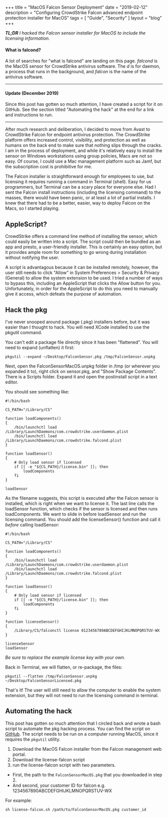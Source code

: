+++
title = "MacOS Falcon Sensor Deployment"
date = "2019-02-12"
description = "Configuring CrowdStrike Falcon advanced endpoint protection installer for MacOS"
tags = [ "Guide", "Security" ]
layout = "blog"
+++

***TL;DR*** *I hacked the Falcon sensor installer for MacOS to include the licensing information.*


#### What is falcond?

A lot of searches for "what is falcond" are landing on this page. *falcond* is the MacOS sensor for CrowdStrike antivirus software. The *d* is for daemon, a process that runs in the background, and *falcon* is the name of the antivirus software.

---

#### Update (December 2019)

Since this post has gotten so much attention, I have created a script for it on GitHub. See the section titled "Automating the hack" at the end for a link and instructions to run.

---

After much research and deliberation, I decided to move from Avast to CrowdStrike Falcon for endpoint antivirus protection. The CrowdStrike platform offers increased control, visibility, and protection as well as humans on the back end to make sure that nothing slips through the cracks. I am in the process of deployment, and while it's relatively easy to install the sensor on Windows workstations using group policies, Macs are not so easy. Of course, I could use a Mac management platform such as Jamf, but the subscription cost is prohibitive for me.

The Falcon installer is straightforward enough for employees to use, but licensing it requires running a command in Terminal (shell). Easy for us programmers, but Terminal can be a scary place for everyone else. Had I sent the Falcon install instructions (including the licensing command) to the masses, there would have been panic, or at least a lot of partial installs. I knew that there had to be a better, easier, way to deploy Falcon on the Macs, so I started playing.

## AppleScript?

CrowdStrike offers a command line method of installing the sensor, which could easily be written into a script. The script could then be bundled as an app and presto, a user-friendly installer. This is certainly an easy option, but it provides ample room for something to go wrong during installation without notifying the user.

A script is advantagous because it can be installed remotely, however, the user still needs to click "Allow" in System Preferences > Security & Privacy (General) to allow the system extension to be used. I tried a number of ways to bypass this, including an AppleScript that clicks the Allow button for you. Unfortunately, in order for the AppleScript to do this you need to manually give it access, which defeats the purpose of automation.

## Hack the pkg

I've never snooped around package (.pkg) installers before, but it was easier than I thought to hack. You will need XCode installed to use the pkgutil command.

You can't edit a package file directly since it has been "flattened". You will need to expand (unflatten) it first: 

```
pkgutil --expand ~/Desktop/FalconSensor.pkg /tmp/FalconSensor.unpkg
```

Next, open the FalconSensorMacOS.unpkg folder in /tmp (or wherever you expanded it to), right click on sensor.pkg, and "Show Package Contents". There is a Scripts folder. Expand it and open the postinstall script in a text editor.

You should see something like:

```
#!/bin/bash

CS_PATH="/Library/CS"

function loadComponents()
{
    /bin/launchctl load /Library/LaunchDaemons/com.crowdstrike.userdaemon.plist
    /bin/launchctl load /Library/LaunchDaemons/com.crowdstrike.falcond.plist
}

function loadSensor()
{
    # Only load sensor if licensed
    if [[ -e "${CS_PATH}/license.bin" ]]; then
        loadComponents
    fi
}

loadSensor
```

As the filename suggests, this script is executed after the Falcon sensor is installed, which is right when we want to license it. The last line calls the loadSensor function, which checks if the sensor is licensed and then runs loadComponents. We want to slide in before loadSensor and run the licensing command. You should add the licenseSensor() function and call it *before* calling loadSensor:

```
#!/bin/bash

CS_PATH="/Library/CS"

function loadComponents()
{
    /bin/launchctl load /Library/LaunchDaemons/com.crowdstrike.userdaemon.plist
    /bin/launchctl load /Library/LaunchDaemons/com.crowdstrike.falcond.plist
}

function loadSensor()
{
    # Only load sensor if licensed
    if [[ -e "${CS_PATH}/license.bin" ]]; then
        loadComponents
    fi
}

function licenseSensor()
{
    /Library/CS/falconctl license 0123456789ABCDEFGHIJKLMNOPQRSTUV-WX
}

licenseSensor
loadSensor

```

*Be sure to replace the example license key with your own.*

Back in Terminal, we will flatten, or re-package, the files:

```
pkgutil --flatten /tmp/FalconSensor.unpkg ~/Desktop/FalconSensorLicensed.pkg
```

That's it! The user will still need to allow the computer to enable the system extension, but they will not need to run the licensing command in terminal.

## Automating the hack

This post has gotten so much attention that I circled back and wrote a bash script to automate the pkg hacking process. You can find the script on <a href="https://github.com/kguay/falcon-license" target="blank">GitHub</a>. The script needs to be run on a computer running MacOS, since it requires the `pkgutil` utility.

1. Download the MacOS Falcon installer from the Falcon management web portal.
2. Download the license-falcon script
3. run the license-falcon script with two parameters.
  - First, the path to the `FalconSensorMacOS.pkg` that you downloaded in step 2.
  - And second, your customer ID for falcon e.g. 1234567890ABCDEFGHIJKLMNOPQRSTUV-WX

For example:
 
```
sh license-falcon.sh /path/to/FalconSensorMacOS.pkg customer_id
```